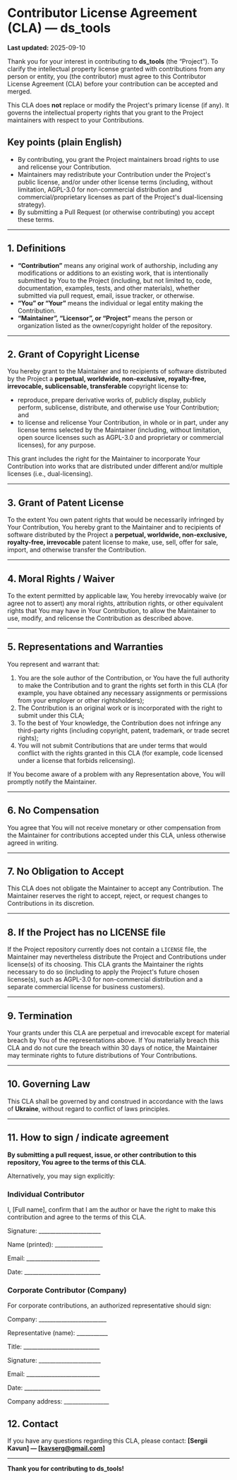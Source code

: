 # Contributor License Agreement (CLA) — ds_tools

**Last updated:** 2025-09-10

Thank you for your interest in contributing to **ds_tools** (the “Project”). To clarify the intellectual property license granted with contributions from any person or entity, you (the contributor) must agree to this Contributor License Agreement (CLA) before your contribution can be accepted and merged.

This CLA does **not** replace or modify the Project's primary license (if any). It governs the intellectual property rights that you grant to the Project maintainers with respect to your Contributions.

## Key points (plain English)
- By contributing, you grant the Project maintainers broad rights to use and relicense your Contribution.  
- Maintainers may redistribute your Contribution under the Project's public license, and/or under other license terms (including, without limitation, AGPL-3.0 for non-commercial distribution and commercial/proprietary licenses as part of the Project's dual-licensing strategy).  
- By submitting a Pull Request (or otherwise contributing) you accept these terms.

---

## 1. Definitions
- **“Contribution”** means any original work of authorship, including any modifications or additions to an existing work, that is intentionally submitted by You to the Project (including, but not limited to, code, documentation, examples, tests, and other materials), whether submitted via pull request, email, issue tracker, or otherwise.
- **“You” or “Your”** means the individual or legal entity making the Contribution.
- **“Maintainer”, “Licensor”, or “Project”** means the person or organization listed as the owner/copyright holder of the repository.

---

## 2. Grant of Copyright License
You hereby grant to the Maintainer and to recipients of software distributed by the Project a **perpetual, worldwide, non-exclusive, royalty-free, irrevocable, sublicensable, transferable** copyright license to:

- reproduce, prepare derivative works of, publicly display, publicly perform, sublicense, distribute, and otherwise use Your Contribution; and  
- to license and relicense Your Contribution, in whole or in part, under any license terms selected by the Maintainer (including, without limitation, open source licenses such as AGPL-3.0 and proprietary or commercial licenses), for any purpose.

This grant includes the right for the Maintainer to incorporate Your Contribution into works that are distributed under different and/or multiple licenses (i.e., dual-licensing).

---

## 3. Grant of Patent License
To the extent You own patent rights that would be necessarily infringed by Your Contribution, You hereby grant to the Maintainer and to recipients of software distributed by the Project a **perpetual, worldwide, non-exclusive, royalty-free, irrevocable** patent license to make, use, sell, offer for sale, import, and otherwise transfer the Contribution.

---

## 4. Moral Rights / Waiver
To the extent permitted by applicable law, You hereby irrevocably waive (or agree not to assert) any moral rights, attribution rights, or other equivalent rights that You may have in Your Contribution, to allow the Maintainer to use, modify, and relicense the Contribution as described above.

---

## 5. Representations and Warranties
You represent and warrant that:
1. You are the sole author of the Contribution, or You have the full authority to make the Contribution and to grant the rights set forth in this CLA (for example, you have obtained any necessary assignments or permissions from your employer or other rightsholders);  
2. The Contribution is an original work or is incorporated with the right to submit under this CLA;  
3. To the best of Your knowledge, the Contribution does not infringe any third-party rights (including copyright, patent, trademark, or trade secret rights);  
4. You will not submit Contributions that are under terms that would conflict with the rights granted in this CLA (for example, code licensed under a license that forbids relicensing).

If You become aware of a problem with any Representation above, You will promptly notify the Maintainer.

---

## 6. No Compensation
You agree that You will not receive monetary or other compensation from the Maintainer for contributions accepted under this CLA, unless otherwise agreed in writing.

---

## 7. No Obligation to Accept
This CLA does not obligate the Maintainer to accept any Contribution. The Maintainer reserves the right to accept, reject, or request changes to Contributions in its discretion.

---

## 8. If the Project has no LICENSE file
If the Project repository currently does not contain a `LICENSE` file, the Maintainer may nevertheless distribute the Project and Contributions under license(s) of its choosing. This CLA grants the Maintainer the rights necessary to do so (including to apply the Project's future chosen license(s), such as AGPL-3.0 for non-commercial distribution and a separate commercial license for business customers).

---

## 9. Termination
Your grants under this CLA are perpetual and irrevocable except for material breach by You of the representations above. If You materially breach this CLA and do not cure the breach within 30 days of notice, the Maintainer may terminate rights to future distributions of Your Contributions.

---

## 10. Governing Law
This CLA shall be governed by and construed in accordance with the laws of **Ukraine**, without regard to conflict of laws principles.

---

## 11. How to sign / indicate agreement
**By submitting a pull request, issue, or other contribution to this repository, You agree to the terms of this CLA.**

Alternatively, you may sign explicitly:

### Individual Contributor
I, [Full name], confirm that I am the author or have the right to make this contribution
and agree to the terms of this CLA.

Signature: ______________________

Name (printed): _________________

Email: __________________________

Date: ___________________________

### Corporate Contributor (Company)
For corporate contributions, an authorized representative should sign:

Company: ________________________

Representative (name): ___________

Title: ___________________________

Signature: ______________________

Email: __________________________

Date: ___________________________

Company address: ________________

## 12. Contact
If you have any questions regarding this CLA, please contact: **[Sergii Kavun] — [kavserg@gmail.com]**

---

**Thank you for contributing to ds_tools!**
